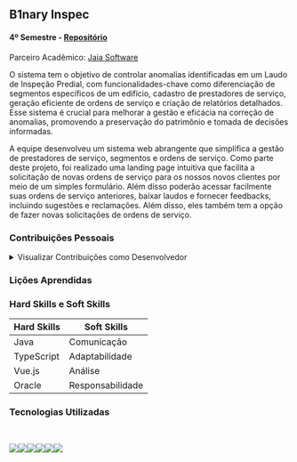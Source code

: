 ## B1nary Inspec

#### 4º Semestre - [Repositório](https://github.com/B1nary-Devs/DOM-ROCK)

Parceiro Acadêmico: [Jaia Software](https://www.jaia.software/)

O sistema tem o objetivo de controlar anomalias identificadas em um Laudo de Inspeção Predial, com funcionalidades-chave como diferenciação de segmentos específicos de um edifício, cadastro de prestadores de serviço, geração eficiente de ordens de serviço e criação de relatórios detalhados. Esse sistema é crucial para melhorar a gestão e eficácia na correção de anomalias, promovendo a preservação do patrimônio e tomada de decisões informadas.

A equipe desenvolveu um sistema web abrangente que simplifica a gestão de prestadores de serviço, segmentos e ordens de serviço. Como parte deste projeto, foi realizado uma landing page intuitiva que facilita a solicitação de novas ordens de serviço para os nossos novos clientes por meio de um simples formulário. Além disso poderão acessar facilmente suas ordens de serviço anteriores, baixar laudos e fornecer feedbacks, incluindo sugestões e reclamações. Além disso, eles também tem a opção de fazer novas solicitações de ordens de serviço. <br>

### Contribuições Pessoais

<details>

<summary> Visualizar Contribuições como Desenvolvedor </summary> 

<img width="476" alt="image" src="https://github.com/user-attachments/assets/a86190e1-ce18-4f2e-b2cf-f0667b7d46d1">

O código apresentado é uma função assíncrona chamada salvarAlteracoes, que tem como objetivo atualizar os dados de uma ordem de serviço. Dentro do try, o código busca executar uma operação. Caso algo dê errado durante a execução, o erro será capturado no bloco catch, permitindo que haja tratamento do erro e evite que a aplicação quebre. 

A função faz uma requisição HTTP do tipo PUT utilizando a biblioteca axios para enviar dados para o servidor. O objetivo é atualizar uma ordem de serviço no backend. A URL da requisição é dinâmica, incluindo o idOrdem.value que é o identificador da ordem de serviço a ser editada.

O corpo da requisição contém os dados a serem atualizados e o cabeçalho da requisição inclui um token de autorização no formato Bearer ${token}, que é utilizado para autenticar a requisição no servidor. 
<br>

</details>

### Lições Aprendidas

### Hard Skills e Soft Skills

<table>
      <thead>
        <th>Hard Skills</th>
        <th>Soft Skills</th>
      </thead>
      <tbody>
        <tr>
         <td>Java</td>
         <td>Comunicação</td>
        </tr>
        <tr>
         <td>TypeScript</td>
         <td>Adaptabilidade</td>
        </tr>
        <tr>
         <td>Vue.js</td>
         <td>Análise</td>
        </tr>
        <tr>
         <td>Oracle</td>
         <td>Responsabilidade</td>
        </tr>   
      </tbody>
</table>

### Tecnologias Utilizadas

<br>

<img src="https://img.shields.io/badge/TypeScript-3178C6?style=for-the-badge&logo=typescript&logoColor=white" target="_blank"><img src="https://img.shields.io/badge/Vue.js-35495E?style=for-the-badge&logo=vuedotjs&logoColor=4FC08D"><img src="https://img.shields.io/badge/axios.js-854195?style=for-the-badge&logo=axios&logoColor=5A29E4"><img src="https://img.shields.io/badge/Spring-6DB33F?style=for-the-badge&logo=spring&logoColor=white"><img src="https://img.shields.io/badge/CSS3-1572B6?style=for-the-badge&logo=css3&logoColor=white" target="_blank"><img src="https://img.shields.io/badge/Oracle-F80000?style=for-the-badge&logo=Oracle&logoColor=white">
